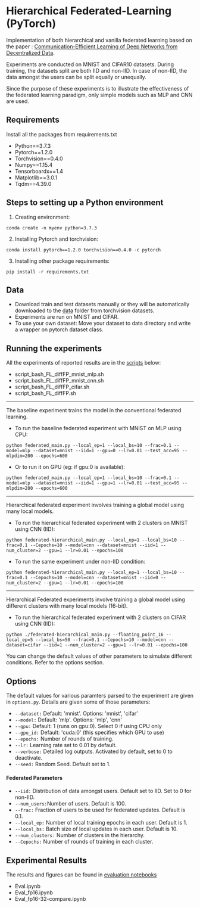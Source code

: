 # Hierarchical Federated-Learning (PyTorch)

Implementation of both hierarchical and vanilla federated learning based on the paper : [Communication-Efficient Learning of Deep Networks from Decentralized Data](https://arxiv.org/abs/1602.05629).

Experiments are conducted on MNIST and CIFAR10 datasets. During training, the datasets split are both IID and non-IID. In case of non-IID, the data amongst the users can be split equally or unequally.

Since the purpose of these experiments is to illustrate the effectiveness of the federated learning paradigm, only simple models such as MLP and CNN are used.

## Requirements
Install all the packages from requirements.txt
* Python==3.7.3
* Pytorch==1.2.0
* Torchvision==0.4.0
* Numpy==1.15.4
* Tensorboardx==1.4
* Matplotlib==3.0.1
* Tqdm==4.39.0

## Steps to setting up a Python environment
1. Creating environment:
```
conda create -n myenv python=3.7.3
```
2. Installing Pytorch and torchvision:
```
conda install pytorch==1.2.0 torchvision==0.4.0 -c pytorch
```
3. Installing other package requirements:
```
pip install -r requirements.txt
```


## Data
* Download train and test datasets manually or they will be automatically downloaded to the [data](/data/) folder from torchvision datasets.
* Experiments are run on MNIST and CIFAR.
* To use your own dataset: Move your dataset to data directory and write a wrapper on pytorch dataset class.

## Running the experiments
All the experiments of reported results are in the [scripts](/src/) below:
* script_bash_FL_diffFP_mnist_mlp.sh
* script_bash_FL_diffFP_mnist_cnn.sh
* script_bash_FL_diffFP_cifar.sh
* script_bash_FL_diffFP.sh
-----
The baseline experiment trains the model in the conventional federated learning.

* To run the baseline federated experiment with MNIST on MLP using CPU:
```
python federated_main.py --local_ep=1 --local_bs=10 --frac=0.1 --model=mlp --dataset=mnist --iid=1 --gpu=0 --lr=0.01 --test_acc=95 --mlpdim=200 --epochs=600
```
* Or to run it on GPU (eg: if gpu:0 is available):
```
python federated_main.py --local_ep=1 --local_bs=10 --frac=0.1 --model=mlp --dataset=mnist --iid=1 --gpu=1 --lr=0.01 --test_acc=95 --mlpdim=200 --epochs=600
```
-----

Hierarchical federated experiment involves training a global model using many local models.

* To run the hierarchical federated experiment with 2 clusters on MNIST using CNN (IID):
```
python federated-hierarchical_main.py --local_ep=1 --local_bs=10 --frac=0.1 --Cepochs=10 --model=cnn --dataset=mnist --iid=1 --num_cluster=2 --gpu=1 --lr=0.01 --epochs=100
```
* To run the same experiment under non-IID condition:
```
python federated-hierarchical_main.py --local_ep=1 --local_bs=10 --frac=0.1 --Cepochs=10 --model=cnn --dataset=mnist --iid=0 --num_cluster=2 --gpu=1 --lr=0.01 --epochs=100
```
-----
Hierarchical Federated experiments involve training a global model using different clusters with many local models (16-bit).

* To run the hierarchical federated experiment with 2 clusters on CIFAR using CNN (IID):
```
python ./federated-hierarchical_main.py --floating_point_16 --local_ep=5 --local_bs=50 --frac=0.1 --Cepochs=10 --model=cnn --dataset=cifar --iid=1 --num_cluster=2 --gpu=1 --lr=0.01 --epochs=100
```


You can change the default values of other parameters to simulate different conditions. Refer to the options section.

## Options
The default values for various paramters parsed to the experiment are given in ```options.py```. Details are given some of those parameters:

* ```--dataset:```  Default: 'mnist'. Options: 'mnist', 'cifar'
* ```--model:```    Default: 'mlp'. Options: 'mlp', 'cnn'
* ```--gpu:```      Default: 1 (runs on gpu:0). Select 0 if using CPU only
* ```--gpu_id:```	Default: 'cuda:0' (this specifies which GPU to use)
* ```--epochs:```   Number of rounds of training.
* ```--lr:```       Learning rate set to 0.01 by default.
* ```--verbose:```  Detailed log outputs. Activated by default, set to 0 to deactivate.
* ```--seed:```     Random Seed. Default set to 1.

#### Federated Parameters
* ```--iid:```      Distribution of data amongst users. Default set to IID. Set to 0 for non-IID.
* ```--num_users:```Number of users. Default is 100.
* ```--frac:```     Fraction of users to be used for federated updates. Default is 0.1.
* ```--local_ep:``` Number of local training epochs in each user. Default is 1.
* ```--local_bs:``` Batch size of local updates in each user. Default is 10.
* ```--num_clusters:```  Number of clusters in the hierarchy.
* ```--Cepochs:```  Number of rounds of training in each cluster.

## Experimental Results
The results and figures can be found in [evaluation notebooks](/src/)
* Eval.ipynb
* Eval_fp16.ipynb
* Eval_fp16-32-compare.ipynb




